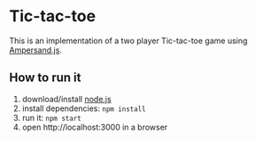 # Tic-tac-toe

This is an implementation of a two player Tic-tac-toe game using [Ampersand.js](http://ampersandjs.com/).

## How to run it

1. download/install [node.js](http://nodejs.org/)
1. install dependencies: `npm install`
1. run it: `npm start`
1. open http://localhost:3000 in a browser